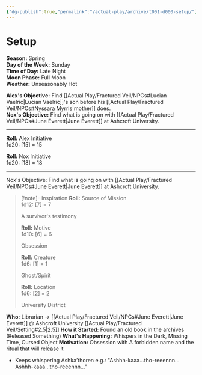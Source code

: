 ```yaml
---
{"dg-publish":true,"permalink":"/actual-play/archive/t001-d000-setup/"}
---
```


# Setup

**Season:** Spring  
**Day of the Week:** Sunday  
**Time of Day:** Late Night  
**Moon Phase:** Full Moon  
**Weather:** Unseasonably Hot

**Alex's Objective:** Find [[Actual Play/Fractured Veil/NPCs#Lucian Vaelric\|Lucian Vaelric]]'s son before his [[Actual Play/Fractured Veil/NPCs#Nyssara Myrris\|mother]] does.  
**Nox's Objective:** Find what is going on with [[Actual Play/Fractured Veil/NPCs#June Everett\|June Everett]] at Ashcroft University.

***
**Roll:** Alex Initiative  
1d20: [15] = 15

**Roll:** Nox Initiative  
1d20: [18] = 18

***
Nox's Objective: Find what is going on with [[Actual Play/Fractured Veil/NPCs#June Everett\|June Everett]] at Ashcroft University.

> [!note]- Inspiration
> **Roll:** Source of Mission  
> 1d12: [7] = 7
>   
> A survivor's testimony
> 
> **Roll:** Motive  
> 1d10: [6] = 6
>   
> Obsession
> 
> **Roll:** Creature  
> 1d6: [1] = 1
>   
> Ghost/Spirit
> 
> **Roll:** Location  
> 1d6: [2] = 2
>   
> University District

**Who:** Librarian → [[Actual Play/Fractured Veil/NPCs#June Everett\|June Everett]] @ Ashcroft University [[Actual Play/Fractured Veil/Setting#2.5\|2.5]]
**How it Started:** Found an old book in the archives (Released Something)
**What's Happening:** Whispers in the Dark, Missing Time, Cursed Object
**Motivation:** Obsession with A forbidden name and the ritual that will release it
* Keeps whispering Ashka’thoren e.g.: "Ashhh-kaaa…tho-reeennn… Ashhh-kaaa…tho-reeennn…"
